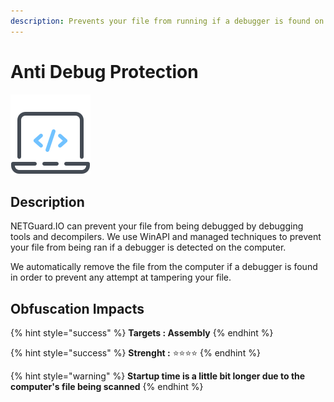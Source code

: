 ```yaml
---
description: Prevents your file from running if a debugger is found on the machine.
---
```


# Anti Debug Protection

![](../.gitbook/assets/antidebug.png)

## Description

NETGuard.IO can prevent your file from being debugged by debugging tools and decompilers. We use WinAPI and managed techniques to prevent your file from being ran if a debugger is detected on the computer.

We automatically remove the file from the computer if a debugger is found in order to prevent any attempt at tampering your file.

## Obfuscation Impacts

{% hint style="success" %}
**Targets : Assembly**
{% endhint %}

{% hint style="success" %}
**Strenght :** ⭐⭐⭐⭐
{% endhint %}

{% hint style="warning" %}
**Startup time is a little bit longer due to the computer's file being scanned**
{% endhint %}

